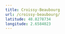 ```yaml
---
title: Croissy-Beaubourg
url: /croissy-beaubourg/
latitude: 48.8278734
longitude: 2.6584023
---
```

